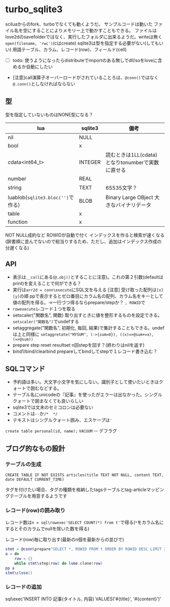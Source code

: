 # turbo_sqlite3

sciluaからのfork、turboでなくても動くようだ。
サンプルコードは動いた
ファイル名を空にすることによりメモリー上で動かすこともできる。
ファイルはlove2dのsavefolderではなく、実行したフォルダに出来るようだ。writeは無く`open(filename, 'rwc')`(cはcreate)
sqlite3は型を指定する必要がない(してもいい)
用語テーブル、カラム、レコード(row)、フィールド(cell)

- [ ] todo: 使うようになったらdistributeでimportのある無しでdll/soをloveに含めるか自動にしたい
- [注意]call演算子オーバーロードがされていることろは、`@conn()`ではなく`@.conn()`としなければならない

## 型

型を指定していないものはNONE型になる？

| lua                               | sqlite3 | 備考                                             |
| --------------------------------- | ------- | ------------------------------------------------ |
| nil                               | NULL    |
| bool                              | x       |
| cdata<int64_t>                    | INTEGER | 読むときは1LL(cdata)となりtonumberで実数に直せる |
| number                            | REAL    |
| string                            | TEXT    | 65535文字？                                      |
| luablob(`sqlite3.bloc('')`で作る) | BLOB    | Binary Large OBject 大きなバイナリデータ         |
| table                             | x       |
| function                          | x       |

NOT NULL成約など
ROWIDが自動で付く
インデックスを作ると検索が速くなる(辞書順に並んでないので総当りするため、ただし、追加はインデックス作成の分遅くなる)

## API

- 表示は`__call`にある(`@.obj()`とすることに注意)。これの第２引数(defaultはprint)を変えることで何ができる？
- 実行は`arr2d = conn\execute`にSQL文を与える
  [注意] 受け取った配列は`[x][y]`の順
  ppで表示するとゼロ番目にカラム名の配列、カラム名をキーとして値の配列を得る。→一行づつ得るならprepare/stepか？
  `, ROWID`で
- `rowexecute`レコード１つを取る
- setscaler("関数名", 関数) 取り出すときに値を整形するものを設定できる。`setscaler("関数名")`でundefする
- setaggregate("関数名", 初期化, 毎回, 結果)で集計することもできる。undefは上と同様に
  `setaggretate("MYSUM", (->{sum=0}), ((x)=>@sum+=x), (=>@sum))`
- prepare
  step
  reset
  resultset n回stepを回す？(終わりはnilを返す)
- bind1/bind/clearbind
  prepareしてbindしてstepで１レコード書き込む？

## SQLコマンド

- 予約語は多い。大文字小文字を気にしない。識別子として使いたいときはクォートで囲むなどする。
- テーブル名にunicodeの『記事』を使ったがエラーは出なかった。シングルクォートで囲まなくても良いらしい
- sqlite3では文末のセミコロンは必要ない
- コメントは`--`か`/*  */`
- テキストはシングルクォート囲み、エスケープは`'`

`create table personal(id, name);`
`VACUUM` -- デフラグ

## ブログ的なもの設計

### テーブルの生成

```
CREATE TABLE IF NOT EXISTS articles(title TEXT NOT NULL, content TEXT, date DEFAULT CURRENT_TIME)
```

タグを付けたい場合、タグの種類を格納したtagsテーブルとtag-articleマッピングテーブルを用意するようです

### レコード(row)の読み取り

レコード数は`n = sql\rowexec'SELECT COUNT(*) from t'`で得る(`*`をカラム名にするとそのカラムでnullを除いた数を得る)

レコード(row)毎に取り出す(最新のn個を最新からの並びで)

```yuecode.lua
stmt = @conn\prepare"SELECT *, ROWID FROM t ORDER BY ROWID DESC LIMIT 2;"
a = do
	row = {}
	while stmt\step(row) do lume.clone(row)
pp a
stmt\close()
```

### レコードの追加

sql\exec'INSERT INTO 記事(タイトル, 内容) VALUES('#{title}', '#{content}')'
